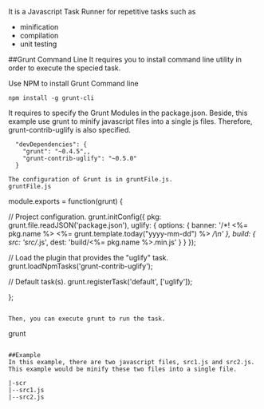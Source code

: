 
It is a Javascript Task Runner for repetitive tasks such as
* minification
* compilation
* unit testing

##Grunt Command Line
It requires you to install command line utility in order to execute the specied task.

Use NPM to install Grunt Command line
```
npm install -g grunt-cli
```

It requires to specify the Grunt Modules in the package.json. Beside, this example use grunt to minify javascript files into a single js files. Therefore, grunt-contrib-uglify is also specified. 
```
  "devDependencies": {
    "grunt": "~0.4.5",,
    "grunt-contrib-uglify": "~0.5.0"
  }

The configuration of Grunt is in gruntFile.js. 
gruntFile.js

```
module.exports = function(grunt) {

  // Project configuration.
  grunt.initConfig({
    pkg: grunt.file.readJSON('package.json'),
    uglify: {
      options: {
        banner: '/*! <%= pkg.name %> <%= grunt.template.today("yyyy-mm-dd") %> */\n'
      },
      build: {
        src: 'src/*.js',
        dest: 'build/<%= pkg.name %>.min.js'
      }
    }
  });

  // Load the plugin that provides the "uglify" task.
  grunt.loadNpmTasks('grunt-contrib-uglify');

  // Default task(s).
  grunt.registerTask('default', ['uglify']);

};
```

Then, you can execute grunt to run the task.
```
grunt
```

##Example 
In this example, there are two javascript files, src1.js and src2.js. This example would be minify these two files into a single file.

|-scr
|--src1.js
|--src2.js

